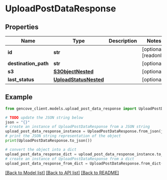 # UploadPostDataResponse


## Properties

Name | Type | Description | Notes
------------ | ------------- | ------------- | -------------
**id** | **str** |  | [optional] [readonly]
**destination_path** | **str** |  | [optional]
**s3** | [**S3ObjectNested**](S3ObjectNested.md) |  | [optional]
**last_status** | [**UploadStatusNested**](UploadStatusNested.md) |  | [optional]

## Example

```python
from gencove_client.models.upload_post_data_response import UploadPostDataResponse

# TODO update the JSON string below
json = "{}"
# create an instance of UploadPostDataResponse from a JSON string
upload_post_data_response_instance = UploadPostDataResponse.from_json(json)
# print the JSON string representation of the object
print(UploadPostDataResponse.to_json())

# convert the object into a dict
upload_post_data_response_dict = upload_post_data_response_instance.to_dict()
# create an instance of UploadPostDataResponse from a dict
upload_post_data_response_from_dict = UploadPostDataResponse.from_dict(upload_post_data_response_dict)
```
[[Back to Model list]](../README.md#documentation-for-models) [[Back to API list]](../README.md#documentation-for-api-endpoints) [[Back to README]](../README.md)
